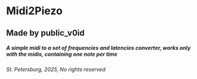 # Midi2Piezo
## Made by public_v0id
##### A simple midi to a set of frequencies and latencies converter, works only with the midis, containing one note per time
###### St. Petersburg, 2025, No rights reserved
